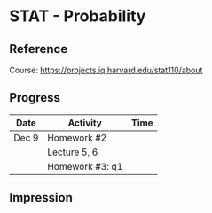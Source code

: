 # STAT - Probability

## Reference
Course: https://projects.iq.harvard.edu/stat110/about

## Progress

| Date | Activity | Time
| ---- | --- | ---|
| Dec 9 | Homework #2 | |
| | Lecture 5, 6| |
| | Homework #3: q1 ||

## Impression
  
